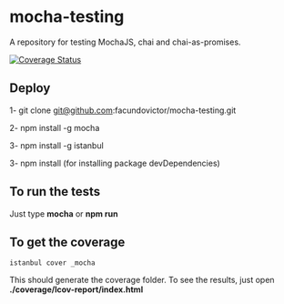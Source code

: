 # mocha-testing
A repository for testing MochaJS, chai and chai-as-promises.

[![Coverage Status](https://coveralls.io/repos/github/facundovictor/mocha-testing/badge.svg?branch=master)](https://coveralls.io/github/facundovictor/mocha-testing?branch=master)

## Deploy

1- git clone git@github.com:facundovictor/mocha-testing.git

2- npm install -g mocha

3- npm install -g istanbul

3- npm install (for installing package devDependencies)

## To run the tests

Just type **mocha** or **npm run**

## To get the coverage

```istanbul cover _mocha```

This should generate the coverage folder.
To see the results, just open **./coverage/lcov-report/index.html**
